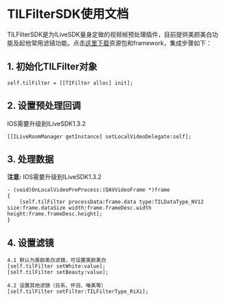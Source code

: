 ﻿

# TILFilterSDK使用文档

TILFilterSDK是为ILiveSDK量身定做的视频帧预处理插件，目前提供美颜美白功能及起他常用滤镜功能。点击[这里下载](http://dldir1.qq.com/hudongzhibo/ILiveSDK/TILFilterSDK_1.0.0.9456.zip)资源包和framework，集成步骤如下：

## 1. 初始化TILFilter对象

```
self.tilFilter = [[TIFilter alloc] init];
```

## 2. 设置预处理回调
IOS需要升级到ILiveSDK1.3.2
```
[[ILiveRoomManager getInstance] setLocalVideoDelegate:self];
```

## 3. 处理数据
**注意:** IOS需要升级到ILiveSDK1.3.2

```
- (void)OnLocalVideoPreProcess:(QAVVideoFrame *)frame
{
    [self.tilFilter processData:frame.data type:TILDataType_NV12 size:frame.dataSize width:frame.frameDesc.width height:frame.frameDesc.height];
}
```


## 4. 设置滤镜

```
4.1 默认为美颜美白滤镜，可设置美颜美白
[self.tilFilter setWhite:value];
[self.tilFilter setBeauty:value];

4.2 设置其他滤镜（日系、怀旧、唯美等）
[self.tilFilter setFilter:TILFilterType_RiXi];
```
